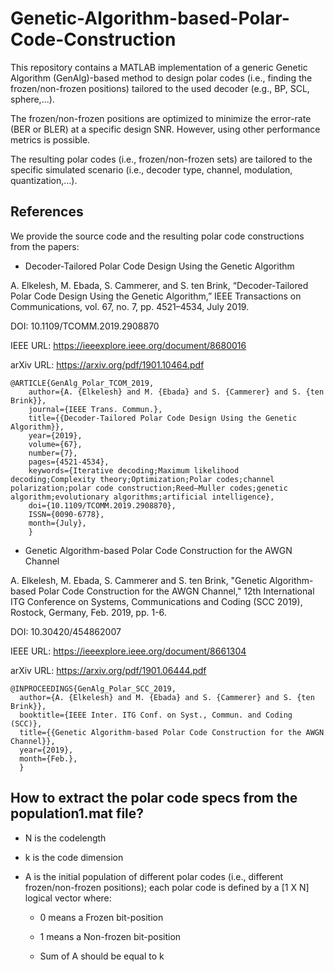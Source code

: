# Genetic-Algorithm-based-Polar-Code-Construction
This repository contains a MATLAB implementation of a generic Genetic Algorithm (GenAlg)-based method to design polar codes (i.e., finding the frozen/non-frozen positions) tailored to the used decoder (e.g., BP, SCL, sphere,...).

The frozen/non-frozen positions are optimized to minimize the error-rate (BER or BLER) at a specific design SNR. However, using other performance metrics is possible.

The resulting polar codes (i.e., frozen/non-frozen sets) are tailored to the specific simulated scenario (i.e., decoder type, channel, modulation, quantization,...).

References
--------------------

We provide the source code and the resulting polar code constructions from the papers: 

* Decoder-Tailored Polar Code Design Using the Genetic Algorithm 

A. Elkelesh, M. Ebada, S. Cammerer, and S. ten Brink, “Decoder-Tailored Polar Code Design Using the Genetic Algorithm,” IEEE Transactions on Communications, vol. 67, no. 7, pp. 4521–4534, July 2019.

DOI: 10.1109/TCOMM.2019.2908870

IEEE URL: https://ieeexplore.ieee.org/document/8680016

arXiv URL: https://arxiv.org/pdf/1901.10464.pdf

```
@ARTICLE{GenAlg_Polar_TCOM_2019, 
	author={A. {Elkelesh} and M. {Ebada} and S. {Cammerer} and S. {ten Brink}}, 
	journal={IEEE Trans. Commun.}, 
	title={{Decoder-Tailored Polar Code Design Using the Genetic Algorithm}}, 
	year={2019}, 
	volume={67}, 
	number={7}, 
	pages={4521-4534}, 
	keywords={Iterative decoding;Maximum likelihood decoding;Complexity theory;Optimization;Polar codes;channel polarization;polar code construction;Reed–Muller codes;genetic algorithm;evolutionary algorithms;artificial intelligence}, 
	doi={10.1109/TCOMM.2019.2908870}, 
	ISSN={0090-6778}, 
	month={July},
	}
  ```
  
* Genetic Algorithm-based Polar Code Construction for the AWGN Channel

A. Elkelesh, M. Ebada, S. Cammerer and S. ten Brink, "Genetic Algorithm-based Polar Code Construction for the AWGN Channel," 12th International ITG Conference on Systems, Communications and Coding (SCC 2019), Rostock, Germany, Feb. 2019, pp. 1-6.

DOI: 10.30420/454862007

IEEE URL: https://ieeexplore.ieee.org/document/8661304

arXiv URL: https://arxiv.org/pdf/1901.06444.pdf

  ```
@INPROCEEDINGS{GenAlg_Polar_SCC_2019, 
	author={A. {Elkelesh} and M. {Ebada} and S. {Cammerer} and S. {ten Brink}}, 
	booktitle={IEEE Inter. ITG Conf. on Syst., Commun. and Coding (SCC)}, 
	title={{Genetic Algorithm-based Polar Code Construction for the AWGN Channel}}, 
	year={2019}, 
	month={Feb.},
	}
  ```  
  
How to extract the polar code specs from the population1.mat file?
--------------------

* N is the codelength

* k is the code dimension

* A is the initial population of different polar codes (i.e., different frozen/non-frozen positions); each polar code is defined by a [1 X N] logical vector where:

	* 0 means a Frozen bit-position

	* 1 means a Non-frozen bit-position

	* Sum of A should be equal to k
